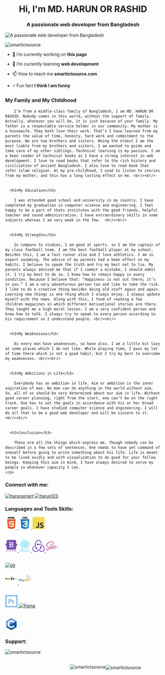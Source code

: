 <h1 align="center">Hi, I'm MD. HARUN OR RASHID</h1>
<h3 align="center">A passionate web developer from Bangladesh</h3>



![A passionate web developer from Bangladesh](https://scontent.fdac15-1.fna.fbcdn.net/v/t39.30808-6/313369294_634761578253527_5013242674504289772_n.png?stp=dst-png_s960x960&_nc_cat=102&ccb=1-7&_nc_sid=e3f864&_nc_ohc=PwMs3RIq1v4AX9iLk8n&_nc_ht=scontent.fdac15-1.fna&oh=00_AfCp0YV29ZQrgpwEVgEz-tuKqPZEYp8mUunereKBMRXv8A&oe=6360BD8E)




<p align="left"> <img src="https://komarev.com/ghpvc/?username=smartictsource&label=Profile%20views&color=0e75b6&style=flat" alt="smartictsource" /> </p>

- 🔭 I’m currently working on **this page**

- 🌱 I’m currently learning **web development**

- 📫 How to reach me **smartictsource.com**

- ⚡ Fun fact **I think I am funny**

<p align="center"> <p>
      <h3>My Family and My Childhood</h3>

        I’m from a middle-class family of Bangladesh, I am MD. HARUN OR RASHID. Nobody comes in this world, without the support of family. Actually, whatever you will be, it is just because of your family. My father is a respectable service holder in our community. My mother is a housewife. They both love their work. That’s I have learned from my parents the value of time, honesty, hard work and commitment to the purpose. We are two brothers and sisters. Being the eldest I am the most liable from my brothers and sisters. I am wanted to guide and take care of my other siblings. Technical learning is my passion. I am a keen reader of technical books as I have a strong interest in web development. I love to read books that refer to the rich history and civilization of ancient Bangladesh. I also love to read book that refer islam religion. At my pre-childhood, I used to listen to stories from my mother, and this has a long-lasting effect on me. <br/><br/>


      <h3>My Education</h3>

        I was attended good school and university in my country. I have completed my graduation in computer science and engineering. I feel happy to be a part of thats institutes with the good friends, helpful teacher and sound administration. I have extraordinary skills in some subjects whereas I am very weak in the few.  <br/><br/>


      <h3>My Strengths</h3>

        In compare to studies, I am good at sports. so I am the captain of my class football team. I am the best football player at my school. Besides this, I am a fast runner also and I love athletics. I am in expert swimming. The advice of my parents had a keen effect on my habits. I believe to speak the truth and try my best not to lie. My parents always advised me that if I commit a mistake, I should admit it. I try my best to do so. I know how to remain happy in every condition. Because I believe that: “Happiness is not out there; it’s in you.” I am a very adventurous person too and like to take the risk. I like to do a creative thing besides doing old stuff again and again. Learning new things is one thing which I always enjoy. I always update myself with the news. Along with this, I fond of reading a few children magazines in which different motivational stories are there. They taught me a high moral lesson. I am a very confident person and know how to talk. I always try to speak to every person according to his requirement so I understand people. <br/><br/>


      <h3>My Weaknesses</h3>

        As every man have weaknesses, so have also. I am a little bit lazy at some places which I do not like. While playing time, I pass my lot of time there which is not a good habit, but I try my best to overcome my weaknesses. <br/><br/>


      <h3>My Ambitions in Life</h3>

        Everybody has an ambition in life. Aim or ambition is the inner aspiration of man. No man can do anything in the world without aim. So, all of us should be very determined about our aim in life. Without good career planning, right from the start, one can’t be on the right track. One has to set the goals in accordance with his or her broad career goals. I have studied computer science and engineering. I will do all that to be a good web developer and will be sincere to it. <br/><br/>


      <h3>Conclusion</h3>

        These are all the things which express me. Though nobody can be described in a few sets of sentences. One needs to have yet command of oneself before going to write something about his life. Life is meant to be lived avidly and with visualization to do good for your fellow beings. Keeping this aim in mind, I have always desired to serve my people in whatever capacity I can.
    </p>
   </p>


<h3 align="left">Connect with me:</h3>
<p align="left">
<a href="https://linkedin.com/in/harunsmart" target="blank"><img align="center" src="https://raw.githubusercontent.com/rahuldkjain/github-profile-readme-generator/master/src/images/icons/Social/linked-in-alt.svg" alt="harunsmart" height="30" width="40" /></a>
<a href="https://fb.com/harun123" target="blank"><img align="center" src="https://raw.githubusercontent.com/rahuldkjain/github-profile-readme-generator/master/src/images/icons/Social/facebook.svg" alt="harun123" height="30" width="40" /></a>
</p>

<h3 align="left">Languages and Tools Skills:</h3>

<p align="left"> 
    
  <a href="https://www.w3schools.com/html/" target="_blank" rel="noreferrer"> <img src="https://raw.githubusercontent.com/devicons/devicon/master/icons/html5/html5-original-wordmark.svg" alt="html5" width="40" height="40"/> </a> <a href="https://www.w3schools.com/css/" target="_blank" rel="noreferrer"> <img src="https://raw.githubusercontent.com/devicons/devicon/master/icons/css3/css3-original-wordmark.svg" alt="css3" width="40" height="40"/> </a> <a href="https://developer.mozilla.org/en-US/docs/Web/JavaScript" target="_blank" rel="noreferrer"> <img src="https://raw.githubusercontent.com/devicons/devicon/master/icons/javascript/javascript-original.svg" alt="javascript" width="40" height="40"/> </a> <br/> <br/>
  
  
  <a href="https://getbootstrap.com" target="_blank" rel="noreferrer"> <img src="https://raw.githubusercontent.com/devicons/devicon/master/icons/bootstrap/bootstrap-plain-wordmark.svg" alt="bootstrap" width="40" height="40"/> </a> <a href="https://reactjs.org/" target="_blank" rel="noreferrer"> <img src="https://raw.githubusercontent.com/devicons/devicon/master/icons/react/react-original-wordmark.svg" alt="react" width="40" height="40"/> </a> <a href="https://redux.js.org" target="_blank" rel="noreferrer"> <img src="https://raw.githubusercontent.com/devicons/devicon/master/icons/redux/redux-original.svg" alt="redux" width="40" height="40"/> </a> <a href="https://sass-lang.com" target="_blank" rel="noreferrer"> <img src="https://raw.githubusercontent.com/devicons/devicon/master/icons/sass/sass-original.svg" alt="sass" width="40" height="40"/> </a>  <br/> <br/>
 
  <a href="https://git-scm.com/" target="_blank" rel="noreferrer"> <img src="https://www.vectorlogo.zone/logos/git-scm/git-scm-icon.svg" alt="git" width="40" height="40"/> </a> 
    
  <a href="https://nodejs.org" target="_blank" rel="noreferrer"> <img src="https://raw.githubusercontent.com/devicons/devicon/master/icons/nodejs/nodejs-original-wordmark.svg" alt="nodejs" width="40" height="40"/> </a> <a href="https://www.mysql.com/" target="_blank" rel="noreferrer"> <img src="https://raw.githubusercontent.com/devicons/devicon/master/icons/mysql/mysql-original-wordmark.svg" alt="mysql" width="40" height="40"/> </a> <br/> <br/>
  
  <a href="https://www.photoshop.com/en" target="_blank" rel="noreferrer"> <img src="https://raw.githubusercontent.com/devicons/devicon/master/icons/photoshop/photoshop-line.svg" alt="photoshop" width="40" height="40"/> </a> <a href="https://www.figma.com/" target="_blank" rel="noreferrer"> <img src="https://www.vectorlogo.zone/logos/figma/figma-icon.svg" alt="figma" width="40" height="40"/> </a> <br/> <br/>
  
   <a href="https://www.cprogramming.com/" target="_blank" rel="noreferrer"> <img src="https://raw.githubusercontent.com/devicons/devicon/master/icons/c/c-original.svg" alt="c" width="40" height="40"/> </a> 
  
</p>


<h3 align="left">Support:</h3>
<p><a href="https://www.buymeacoffee.com/smartictsource"> <img align="left" src="https://cdn.buymeacoffee.com/buttons/v2/default-yellow.png" height="50" width="210" alt="smartictsource" /></a></p><br><br>

<p><img align="left" src="https://github-readme-stats.vercel.app/api?username=smartictsource&" alt="smartictsource" /></p>

<p><img align="center" src="https://github-readme-streak-stats.herokuapp.com/?user=smartictsource&" alt="smartictsource" /></p>
